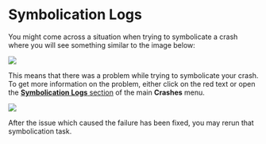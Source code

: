 <h1>Symbolication Logs</h1>
<p>
  <span style="font-weight: 400;">You might come across a situation when trying to symbolicate a crash where you will see something similar to the image below:</span>
</p>
<div class="img-container">
  <img src="https://count.ly/images/guide/40b10f1-2_9.png">
</div>
<p>
  <span style="font-weight: 400;">This means that there was a problem while trying to symbolicate your crash. To get more information on the problem, either click on the red text or open the <a href="#h_01EYDBCXQ3W8S1548Q7RSJFJS0" target="_self"><strong>Symbolication Logs</strong> section</a> of the main <strong>Crashes</strong> menu.</span>
</p>
<div class="img-container">
  <img src="https://count.ly/images/guide/1902fe5-2_10.PNG">
</div>
<p>
  <span style="font-weight: 400;">After the issue which caused the failure has been fixed, you may rerun that symbolication task.</span>
</p>
